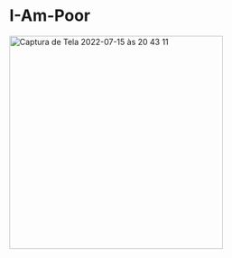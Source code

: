 # I-Am-Poor

<img width="378" alt="Captura de Tela 2022-07-15 às 20 43 11" src="https://user-images.githubusercontent.com/76595905/179324976-d25bdab7-e132-4942-82b7-42a6443c0ace.png">
